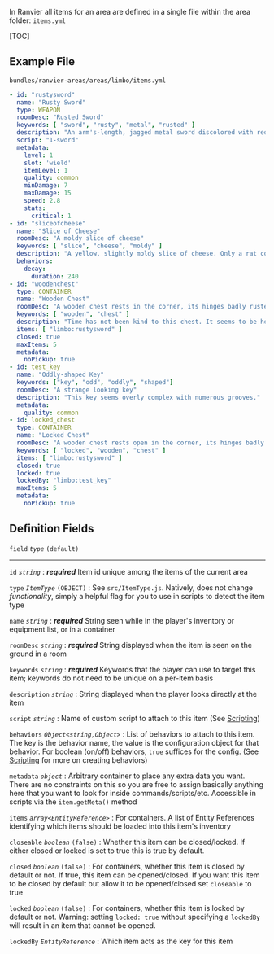 In Ranvier all items for an area are defined in a single file within the area folder: `items.yml`

[TOC]

## Example File

`bundles/ranvier-areas/areas/limbo/items.yml`
``` yaml
- id: "rustysword"
  name: "Rusty Sword"
  type: WEAPON
  roomDesc: "Rusted Sword"
  keywords: [ "sword", "rusty", "metal", "rusted" ]
  description: "An arm's-length, jagged metal sword discolored with red corrosion. The worn leather grip barely held on by fraying thread."
  script: "1-sword"
  metadata:
    level: 1
    slot: 'wield'
    itemLevel: 1
    quality: common
    minDamage: 7
    maxDamage: 15
    speed: 2.8
    stats:
      critical: 1
- id: "sliceofcheese"
  name: "Slice of Cheese"
  roomDesc: "A moldy slice of cheese"
  keywords: [ "slice", "cheese", "moldy" ]
  description: "A yellow, slightly moldy slice of cheese. Only a rat could find this appetizing."
  behaviors:
    decay:
      duration: 240
- id: "woodenchest"
  type: CONTAINER
  name: "Wooden Chest"
  roomDesc: "A wooden chest rests in the corner, its hinges badly rusted."
  keywords: [ "wooden", "chest" ]
  description: "Time has not been kind to this chest. It seems to be held together solely by the dirt and rust."
  items: [ "limbo:rustysword" ]
  closed: true
  maxItems: 5
  metadata:
    noPickup: true
- id: test_key
  name: "Oddly-shaped Key"
  keywords: ["key", "odd", "oddly", "shaped"]
  roomDesc: "A strange looking key"
  description: "This key seems overly complex with numerous grooves."
  metadata:
    quality: common
- id: locked_chest
  type: CONTAINER
  name: "Locked Chest"
  roomDesc: "A wooden chest rests open in the corner, its hinges badly rusted."
  keywords: [ "locked", "wooden", "chest" ]
  items: [ "limbo:rustysword" ]
  closed: true
  locked: true
  lockedBy: "limbo:test_key"
  maxItems: 5
  metadata:
    noPickup: true
```

## Definition Fields

`field` _`type`_ `(default)`

----

`id` _`string`_
:    ***required*** Item id unique among the items of the current area

`type` _`ItemType`_ `(OBJECT)`
:    See `src/ItemType.js`. Natively, does not change _functionality_, simply a helpful flag for you to use in scripts to
detect the item type

`name` _`string`_
:    ***required*** String seen while in the player's inventory or equipment list, or in a container

`roomDesc` _`string`_
:    ***required*** String displayed when the item is seen on the ground in a room

`keywords` _`string`_
:    ***required*** Keywords that the player can use to target this item; keywords do not need to be unique on a per-item basis

`description` _`string`_
:    String displayed when the player looks directly at the item

`script` _`string`_
:    Name of custom script to attach to this item (See [Scripting](scripting.md))

`behaviors` _`Object<string,Object>`_
:    List of behaviors to attach to this item. The key is the behavior name, the value is the configuration object for that
behavior. For boolean (on/off) behaviors, `true` suffices for the config. (See [Scripting](scripting.md) for more on creating behaviors)

`metadata` _`object`_
:    Arbitrary container to place any extra data you want. There are no constraints on this so you are free to assign
basically anything here that you want to look for inside commands/scripts/etc. Accessible in scripts via the `item.getMeta()` method

`items` _`array<EntityReference>`_
:    For containers. A list of Entity References identifying which items should be loaded into this item's inventory

`closeable` _`boolean`_ `(false)`
:    Whether this item can be closed/locked. If either closed or locked is set to true this is true by default.

`closed` _`boolean`_ `(false)`
:    For containers, whether this item is closed by default or not. If true, this item can be opened/closed. If you want this item to
be closed by default but allow it to be opened/closed set `closeable` to true

`locked` _`boolean`_ `(false)`
:    For containers, whether this item is locked by default or not. Warning: setting `locked: true` without specifying a `lockedBy` will
result in an item that cannot be opened.

`lockedBy` _`EntityReference`_
:    Which item acts as the key for this item
